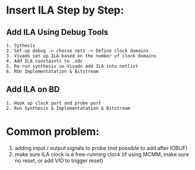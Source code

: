 # Insert ILA Step by Step:
  ## Add ILA Using Debug Tools
    1. Sythesis 
    2. Set-up debug -> chosse nets -> Define clock domains  
    3. Vivado set up ILA based on the number of clock domains 
    4. Add ILA constaints to .xdc 
    5. Re-run synthesis so Vivado add ILA into netlist 
    6. RUn Implementatation & Bitstream
 
  ## Add ILA on BD
    1. Hook up clock port and probe port 
    2. Run Synthesis & Implementatation & Bitstream
  
# Common problem:
  1. adding input / output signals to probe (not possible to add after IOBUF)
  2. make sure ILA clock is a free-running clock (if using MCMM, make sure no reset, or add VIO to trigger reset)
